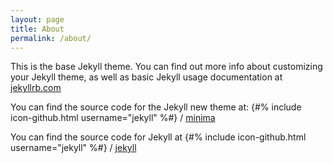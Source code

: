 ```yaml
---
layout: page
title: About
permalink: /about/
---
```


This is the base Jekyll theme. You can find out more info about customizing your Jekyll theme, as well as basic Jekyll usage documentation at [jekyllrb.com](http://jekyllrb.com/)

You can find the source code for the Jekyll new theme at:
{#% include icon-github.html username="jekyll" %#} /
[minima](https://github.com/jekyll/minima)

You can find the source code for Jekyll at
{#% include icon-github.html username="jekyll" %#} /
[jekyll](https://github.com/jekyll/jekyll)
